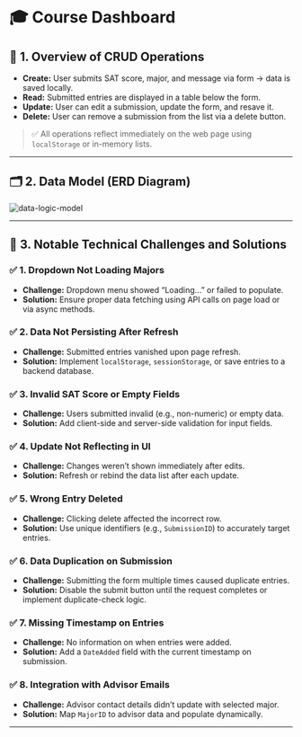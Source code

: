 # 🎓 Course Dashboard

## 📝 1. Overview of CRUD Operations

- **Create:** User submits SAT score, major, and message via form → data is saved locally.
- **Read:** Submitted entries are displayed in a table below the form.
- **Update:** User can edit a submission, update the form, and resave it.
- **Delete:** User can remove a submission from the list via a delete button.

> ✅ All operations reflect immediately on the web page using `localStorage` or in-memory lists.

---

## 🗂 2. Data Model (ERD Diagram)

![data-logic-model](https://github.com/user-attachments/assets/e8095517-dbe7-4ead-b1b8-4fc53db7a670)

---

## 🔧 3. Notable Technical Challenges and Solutions

### ✅ 1. Dropdown Not Loading Majors
- **Challenge:** Dropdown menu showed “Loading…” or failed to populate.  
- **Solution:** Ensure proper data fetching using API calls on page load or via async methods.

### ✅ 2. Data Not Persisting After Refresh
- **Challenge:** Submitted entries vanished upon page refresh.  
- **Solution:** Implement `localStorage`, `sessionStorage`, or save entries to a backend database.

### ✅ 3. Invalid SAT Score or Empty Fields
- **Challenge:** Users submitted invalid (e.g., non-numeric) or empty data.  
- **Solution:** Add client-side and server-side validation for input fields.

### ✅ 4. Update Not Reflecting in UI
- **Challenge:** Changes weren’t shown immediately after edits.  
- **Solution:** Refresh or rebind the data list after each update.

### ✅ 5. Wrong Entry Deleted
- **Challenge:** Clicking delete affected the incorrect row.  
- **Solution:** Use unique identifiers (e.g., `SubmissionID`) to accurately target entries.

### ✅ 6. Data Duplication on Submission
- **Challenge:** Submitting the form multiple times caused duplicate entries.  
- **Solution:** Disable the submit button until the request completes or implement duplicate-check logic.

### ✅ 7. Missing Timestamp on Entries
- **Challenge:** No information on when entries were added.  
- **Solution:** Add a `DateAdded` field with the current timestamp on submission.

### ✅ 8. Integration with Advisor Emails
- **Challenge:** Advisor contact details didn’t update with selected major.  
- **Solution:** Map `MajorID` to advisor data and populate dynamically.

---
